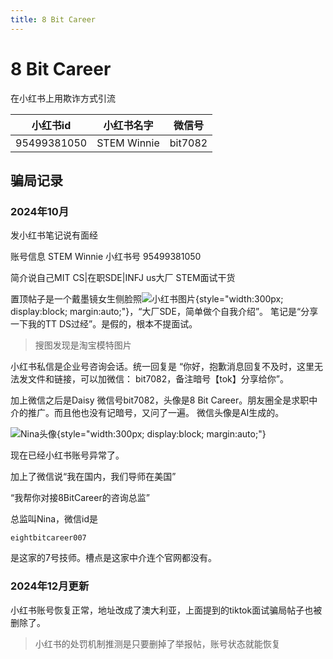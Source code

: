 ```yaml
---
title: 8 Bit Career
---
```

# 8 Bit Career 

在小红书上用欺诈方式引流

| 小红书id | 小红书名字 | 微信号 |
|-------|-------|-----|
|  95499381050     |  STEM Winnie     |  bit7082   |


## 骗局记录

### 2024年10月
发小红书笔记说有面经

账号信息
STEM Winnie 小红书号 95499381050


简介说自己MIT CS|在职SDE|INFJ
us大厂 STEM面试干货

置顶帖子是一个戴墨镜女生侧脸照![小红书图片](/assets/image/fraud-8-bit-career/8bit-career-fraud-xiaohongshu-avartar.webp){style="width:300px; display:block; margin:auto;"}，“大厂SDE，简单做个自我介绍”。
笔记是“分享一下我的TT DS过经”。是假的，根本不提面试。

> 搜图发现是淘宝模特图片

小红书私信是企业号咨询会话。统一回复是
“你好，抱歉消息回复不及时，这里无法发文件和链接，可以加微信： bit7082，备注暗号【tok】分享给你”。

加上微信之后是Daisy 微信号bit7082，头像是8 Bit Career。朋友圈全是求职中介的推广。而且他也没有记暗号，又问了一遍。
微信头像是AI生成的。

![Nina头像](/assets/image/fraud-8-bit-career/8-bit-career-nina-wechat.webp){style="width:300px; display:block; margin:auto;"}

现在已经小红书账号异常了。

加上了微信说“我在国内，我们导师在美国”

“我帮你对接8BitCareer的咨询总监”

总监叫Nina，微信id是
```text
eightbitcareer007
```

是这家的7号技师。槽点是这家中介连个官网都没有。

### 2024年12月更新

小红书账号恢复正常，地址改成了澳大利亚，上面提到的tiktok面试骗局帖子也被删除了。
> 小红书的处罚机制推测是只要删掉了举报帖，账号状态就能恢复